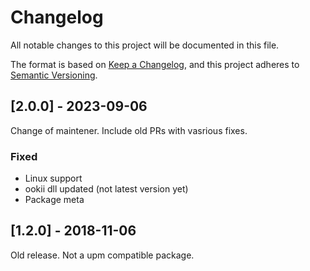 # Changelog
All notable changes to this project will be documented in this file.

The format is based on [Keep a Changelog](https://keepachangelog.com/en/1.0.0/),
and this project adheres to [Semantic Versioning](https://semver.org/spec/v2.0.0.html).

## [2.0.0] - 2023-09-06
Change of maintener. Include old PRs with vasrious fixes.
### Fixed
- Linux support
- ookii dll updated (not latest version yet)
- Package meta


## [1.2.0] - 2018-11-06
Old release. Not a upm compatible package.
